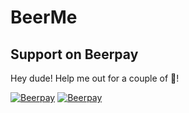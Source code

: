 # BeerMe
## Support on Beerpay
Hey dude! Help me out for a couple of :beers:!

[![Beerpay](https://beerpay.io/phil2k1/BeerMe/badge.svg?style=beer-square)](https://beerpay.io/phil2k1/BeerMe)  [![Beerpay](https://beerpay.io/phil2k1/BeerMe/make-wish.svg?style=flat-square)](https://beerpay.io/phil2k1/BeerMe?focus=wish)